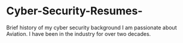 # Cyber-Security-Resumes-
Brief history of my cyber security background
I am passionate about Aviation. I have been in the industry for over two decades.

